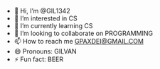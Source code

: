 - 👋 Hi, I’m @GIL1342
- 👀 I’m interested in CS
- 🌱 I’m currently learning CS
- 💞️ I’m looking to collaborate on PROGRAMMING
- 📫 How to reach me GPAXDEI@GMAIL.COM
- 😄 Pronouns: GILVAN
- ⚡ Fun fact: BEER

<!---
GIL1342/GIL1342 is a ✨ special ✨ repository because its `README.md` (this file) appears on your GitHub profile.
You can click the Preview link to take a look at your changes.
--->

